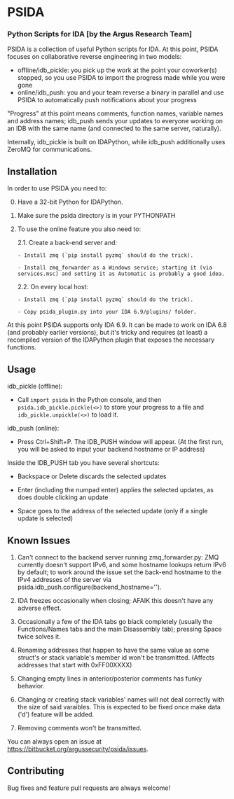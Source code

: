 PSIDA
=========
### Python Scripts for IDA [by the Argus Research Team]

PSIDA is a collection of useful Python scripts for IDA.
At this point, PSIDA focuses on collaborative reverse engineering in two models:
 - offline/idb_pickle: you pick up the work at the point your coworker(s) stopped, so you use PSIDA to import the progress made while you were gone
 - online/idb_push: you and your team reverse a binary in parallel and use PSIDA to automatically push notifications about your progress

"Progress" at this point means comments, function names, variable names and address names; idb_push sends your updates to everyone working on an IDB with the same name (and connected to the same server, naturally).
 
Internally, idb_pickle is built on IDAPython, while idb_push additionally uses ZeroMQ for communications.


Installation
------------
In order to use PSIDA you need to:

0. Have a 32-bit Python for IDAPython.

1. Make sure the psida directory is in your PYTHONPATH

2. To use the online feature you also need to:

    2.1. Create a back-end server and:

       - Install zmq (`pip install pyzmq` should do the trick).

       - Install zmq_forwarder as a Windows service; starting it (via services.msc) and setting it as Automatic is probably a good idea.

    2.2. On every local host:

       - Install zmq (`pip install pyzmq` should do the trick).

       - Copy psida_plugin.py into your IDA 6.9/plugins/ folder.


At this point PSIDA supports only IDA 6.9. It can be made to work on IDA 6.8 (and probably earlier versions), but it's tricky and requires (at least) a recompiled version of the IDAPython plugin that exposes the necessary functions.



Usage
------------
idb_pickle (offline): 

 - Call `import psida` in the Python console, and then `psida.idb_pickle.pickle(<>)` to store your progress to a file and `idb_pickle.unpickle(<>)` to load it.

idb_push (online): 

 - Press Ctrl+Shift+P. The IDB_PUSH window will appear. (At the first run, you will be asked to input your backend hostname or IP address)

Inside the IDB_PUSH tab you have several shortcuts:

 - Backspace or Delete discards the selected updates

 - Enter (including the numpad enter) applies the selected updates, as does double clicking an update

 - Space goes to the address of the selected update (only if a single update is selected)



Known Issues
------------
1. Can't connect to the backend server running zmq_forwarder.py: ZMQ currently doesn't support IPv6, and some hostname lookups return IPv6 by default; to work around the issue set the back-end hostname to the IPv4 addresses of the server via psida.idb_push.configure(backend_hostname='<your backend IP>').

2. IDA freezes occasionally when closing; AFAIK this doesn't have any adverse effect.

3. Occasionally a few of the IDA tabs go black completely (usually the Functions/Names tabs and the main Disassembly tab); pressing Space twice solves it.

4. Renaming addresses that happen to have the same value as some struct's or stack variable's member id won't be transmitted. (Affects addresses that start with 0xFF00XXXX)

5. Changing empty lines in anterior/posterior comments has funky behavior.

6. Changing or creating stack variables' names will not deal correctly with the size of said varaibles. This is expected to be fixed once make data ('d') feature will be added.

7. Removing comments won't be transmitted.

You can always open an issue at https://bitbucket.org/argussecurity/psida/issues.


Contributing
------------
Bug fixes and feature pull requests are always welcome!
